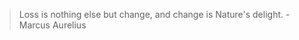 <blockquote>
  Loss is nothing else but change, and change is Nature's delight.
- Marcus Aurelius
</blockquote>
